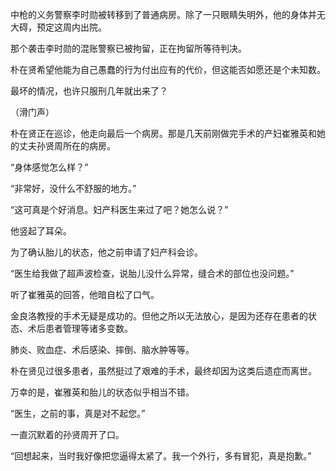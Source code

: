 中枪的义务警察李时勋被转移到了普通病房。除了一只眼睛失明外，他的身体并无大碍，预定这周内出院。

那个袭击李时勋的混账警察已被拘留，正在拘留所等待判决。

朴在贤希望他能为自己愚蠢的行为付出应有的代价，但这能否如愿还是个未知数。

最坏的情况，也许只服刑几年就出来了？

（滑门声）

朴在贤正在巡诊，他走向最后一个病房。那是几天前刚做完手术的产妇崔雅英和她的丈夫孙贤周所在的病房。

“身体感觉怎么样？”

“非常好，没什么不舒服的地方。”

“这可真是个好消息。妇产科医生来过了吧？她怎么说？”

他竖起了耳朵。

为了确认胎儿的状态，他之前申请了妇产科会诊。

“医生给我做了超声波检查，说胎儿没什么异常，缝合术的部位也没问题。”

听了崔雅英的回答，他暗自松了口气。

金良洛教授的手术无疑是成功的。但他之所以无法放心，是因为还存在患者的状态、术后患者管理等诸多变数。

肺炎、败血症、术后感染、摔倒、脑水肿等等。

朴在贤见过很多患者，虽然挺过了艰难的手术，最终却因为这类后遗症而离世。

万幸的是，崔雅英和胎儿的状态似乎相当不错。

“医生，之前的事，真是对不起您。”

一直沉默着的孙贤周开了口。

“回想起来，当时我好像把您逼得太紧了。我一个外行，多有冒犯，真是抱歉。”